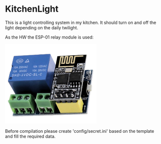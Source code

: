 # KitchenLight
This is a light controlling system in my kitchen.
It should turn on and off the light depending on the daily twilight.

As the HW the ESP-01 relay module is used:

<img src="doc/esp01_relay_module.jpg" alt="esp01_relay_module" width="300"/>

Before compilation please create 'config/secret.ini' based on the template and fill the required data.
